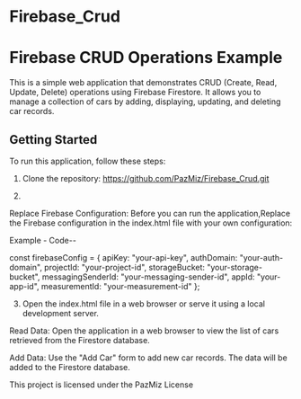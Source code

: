 # Firebase_Crud
# Firebase CRUD Operations Example

This is a simple web application that demonstrates CRUD (Create, Read, Update, Delete) operations using Firebase Firestore. It allows you to manage a collection of cars by adding, displaying, updating, and deleting car records.

## Getting Started

To run this application, follow these steps:

1. Clone the repository:
https://github.com/PazMiz/Firebase_Crud.git

2. 
Replace Firebase Configuration:
Before you can run the application,Replace the Firebase configuration in the index.html file with your own configuration:

Example -
Code--

const firebaseConfig = {
  apiKey: "your-api-key",
  authDomain: "your-auth-domain",
  projectId: "your-project-id",
  storageBucket: "your-storage-bucket",
  messagingSenderId: "your-messaging-sender-id",
  appId: "your-app-id",
  measurementId: "your-measurement-id"
};


3. Open the index.html file in a web browser or serve it using a local development server.


Read Data: Open the application in a web browser to view the list of cars retrieved from the Firestore database.

Add Data: Use the "Add Car" form to add new car records. The data will be added to the Firestore database.

This project is licensed under the PazMiz License 

